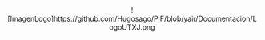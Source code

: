 <div align="center">
![ImagenLogo]https://github.com/Hugosago/P.F/blob/yair/Documentacion/LogoUTXJ.png
